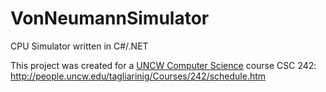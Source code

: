 VonNeumannSimulator
===================

CPU Simulator written in C#/.NET

This project was created for a [UNCW Computer Science](http://uncw.edu/csc/) course CSC 242:
http://people.uncw.edu/tagliarinig/Courses/242/schedule.htm
